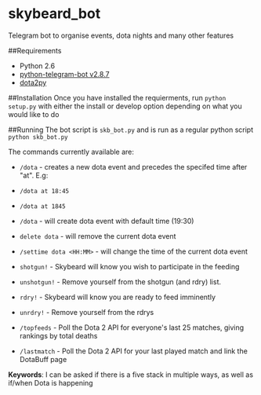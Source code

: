 # skybeard_bot
Telegram bot to organise events, dota nights and many other features

##Requirements
- Python 2.6
- [python-telegram-bot v2.8.7](https://github.com/leandrotoledo/python-telegram-bot)
- [dota2py](https://github.com/andrewsnowden/dota2py)


##Installation
Once you have installed the requierments, run `python setup.py` with either the install or develop option depending on what you would like to do

##Running
The bot script is `skb_bot.py` and is run as a regular python script
```python skb_bot.py```

The commands currently available are:
* `/dota` - creates a new dota event and precedes the specifed time after "at". E.g:
 * `/dota at 18:45`
 * `/dota at 1845`
 * `/dota` - will create dota event with default time (19:30)
    
* `delete dota` - will remove the current dota event
    
* `/settime dota <HH:MM>` - will change the time of the current dota event
    
* `shotgun!` - Skybeard will know you wish to participate in the feeding
* `unshotgun!` - Remove yourself from the shotgun (and rdry) list.
    
* `rdry!` - Skybeard will know you are ready to feed imminently
* `unrdry!` - Remove yourself from the rdrys
* `/topfeeds` - Poll the Dota 2 API for everyone's last 25 matches, giving rankings by total deaths
* `/lastmatch` - Poll the Dota 2 API for your last played match and link the DotaBuff page
    
**Keywords**:
    I can be asked if there is a five stack in multiple ways, as well as if/when Dota is happening
    
  





